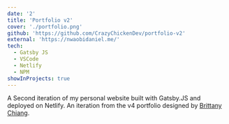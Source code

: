 ```yaml
---
date: '2'
title: 'Portfolio v2'
cover: './portfolio.png'
github: 'https://github.com/CrazyChickenDev/portfolio-v2'
external: 'https://nwaobidaniel.me/'
tech:
  - Gatsby JS
  - VSCode
  - Netlify
  - NPM
showInProjects: true
---
```


A Second iteration of my personal website built with Gatsby.JS and deployed on Netlify. An iteration from the v4 portfolio
designed by [Brittany Chiang](https://github.com/bchiang7/v4).
